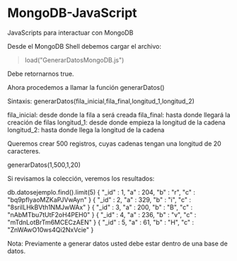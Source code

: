 # MongoDB-JavaScript
JavaScripts para interactuar con MongoDB

Desde el MongoDB Shell debemos cargar el archivo:

> load("GenerarDatosMongoDB.js")

Debe retornarnos true.

Ahora procedemos a llamar la función generarDatos()

Sintaxis: generarDatos(fila_inicial,fila_final,longitud_1,longitud_2)

fila_inicial: desde donde la fila a será creada
fila_final: hasta donde llegará la creación de filas
longitud_1: desde donde empieza la longitud de la cadena
longitud_2: hasta donde llega la longitud de la cadena

Queremos crear 500 registros, cuyas cadenas tengan una longitud de 20 caracteres.

generarDatos(1,500,1,20)

Si revisamos la colección, veremos los resultados:

db.datosejemplo.find().limit(5)
{ "_id" : 1, "a" : 204, "b" : "r", "c" : "bq9pflyaoMZKaPJVwAyn" }
{ "_id" : 2, "a" : 329, "b" : "i", "c" : "8srilLHkBVth1NMJwWAx" }
{ "_id" : 3, "a" : 200, "b" : "B", "c" : "nAbMTbu7tUtF2oH4PEH0" }
{ "_id" : 4, "a" : 236, "b" : "v", "c" : "mTdnLotBrTm6MCECzAEN" }
{ "_id" : 5, "a" : 61, "b" : "H", "c" : "ZnWAwO10ws4Qi2NxVcie" }

Nota: Previamente a generar datos usted debe estar dentro de una base de datos.
